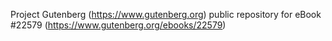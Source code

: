 Project Gutenberg (https://www.gutenberg.org) public repository for eBook #22579 (https://www.gutenberg.org/ebooks/22579)
